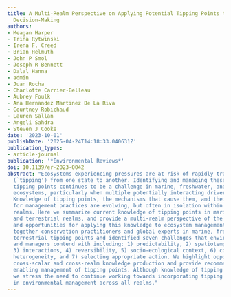 ```yaml
---
title: A Multi-Realm Perspective on Applying Potential Tipping Points to Environmental
  Decision-Making
authors:
- Meagan Harper
- Trina Rytwinski
- Irena F. Creed
- Brian Helmuth
- John P Smol
- Joseph R Bennett
- Dalal Hanna
- admin
- Juan Rocha
- Charlotte Carrier-Belleau
- Aubrey Foulk
- Ana Hernandez Martinez De La Riva
- Courtney Robichaud
- Lauren Sallan
- Angeli Sahdra
- Steven J Cooke
date: '2023-10-01'
publishDate: '2025-04-24T14:18:33.040631Z'
publication_types:
- article-journal
publication: '*Environmental Reviews*'
doi: 10.1139/er-2023-0042
abstract: "Ecosystems experiencing pressures are at risk of rapidly transitioning
  (`tipping') from one state to another. Identifying and managing these so-called
  tipping points continues to be a challenge in marine, freshwater, and terrestrial
  ecosystems, particularly when multiple potentially interacting drivers are present.
  Knowledge of tipping points, the mechanisms that cause them, and their implications
  for management practices are evolving, but often in isolation within specific ecological
  realms. Here we summarize current knowledge of tipping points in marine, freshwater,
  and terrestrial realms, and provide a multi-realm perspective of the challenges
  and opportunities for applying this knowledge to ecosystem management. We brought
  together conservation practitioners and global experts in marine, freshwater, and
  terrestrial tipping points and identified seven challenges that environmental policymakers
  and managers contend with including: 1) predictability, 2) spatiotemporal scales,
  3) interactions, 4) reversibility, 5) socio-ecological context, 6) complexity and
  heterogeneity, and 7) selecting appropriate action. We highlight opportunities for
  cross-scalar and cross-realm knowledge production and provide recommendations for
  enabling management of tipping points. Although knowledge of tipping points is imperfect,
  we stress the need to continue working towards incorporating tipping points perspectives
  in environmental management across all realms."
---
```

